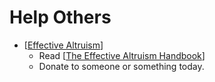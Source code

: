 # Help Others
- [[Effective Altruism]]
    - Read [[The Effective Altruism Handbook]]
    - Donate to someone or something today.

[//begin]: # "Autogenerated link references for markdown compatibility"
[Effective Altruism]: effective-altruism.md "Effective Altruism"
[The Effective Altruism Handbook]: the-effective-altruism-handbook.md "The Effective Altruism Handbook"
[//end]: # "Autogenerated link references"